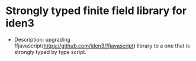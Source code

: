 # Strongly typed finite field library for iden3

- Description:
upgrading ffjavascript(<https://github.com/iden3/ffjavascript>) library to a one that is strongly typed by type script.
